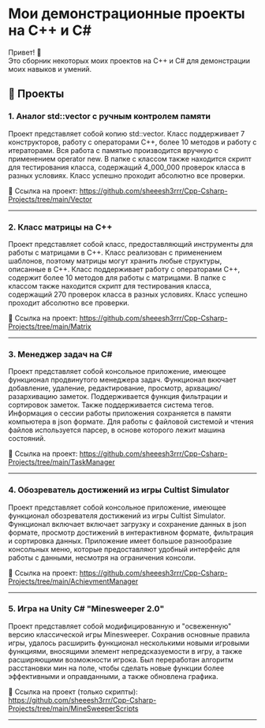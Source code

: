 # Мои демонстрационные проекты на C++ и C#

Привет! 👋  
Это сборник некоторых моих проектов на C++ и C# для демонстрации моих навыков и умений.

## 📂 Проекты

### 1. Аналог std::vector с ручным контролем памяти
Проект представляет собой копию std::vector. Класс поддерживает 7 конструкторов, работу с операторами C++, более 10 методов и работу с итераторами.
Вся работа с памятью производится вручную с применением operator new.
В папке с классом также находится скрипт для тестирования класса, содержащий 4_000_000 проверок класса в разных условиях.
Класс успешно проходит абсолютно все проверки.

📁 Ссылка на проект: https://github.com/sheeesh3rrr/Cpp-Csharp-Projects/tree/main/Vector

---

### 2. Класс матрицы на C++
Проект представляет собой класс, предоставляющий инструменты для работы с матрицами в C++.
Класс реализован с применением шаблонов, поэтому матрицы могут хранить любые структуры, описанные в C++.
Класс поддерживает работу с операторами C++, содержит более 10 методов для работы с матрицами.
В папке с классом также находится скрипт для тестирования класса, содержащий 270 проверок класса в разных условиях.
Класс успешно проходит абсолютно все проверки.

📁 Ссылка на проект: https://github.com/sheeesh3rrr/Cpp-Csharp-Projects/tree/main/Matrix

---

### 3. Менеджер задач на C#
Проект представляет собой консольное приложение, имеющее функционал продвинутого менеджера задач. 
Функционал вкючает добавление, удаление, редактирование, просмотр, архвацию/разархивацию заметок.
Поддерживается функция фильтрации и сортировок заметок. Также поддерживается система тегов.
Информация о сессии работы приложения сохраняется в памяти компьютера в json формате.
Для работы с файловой системой и чтения файлов используется парсер, в основе которого лежит машина состояний.

📁 Ссылка на проект: https://github.com/sheeesh3rrr/Cpp-Csharp-Projects/tree/main/TaskManager

---

### 4. Обозреватель достижений из игры Cultist Simulator
Проект представляет собой консольное приложение, имеющее функционал обозревателя достижений из игры Cultist Simulator.
Функционал включает включает загрузку и сохранение данных в json формате, просмотр достижений в интерактивном формате, 
фильтрация и сортировка данных. Приложение имеет большое разнообразие консольных меню, которые предоставляют
удобный интерфейс для работы с данными, несмотря на ограничения консоли.

📁 Ссылка на проект: https://github.com/sheeesh3rrr/Cpp-Csharp-Projects/tree/main/AchievmentManager

---

### 5. Игра на Unity C# "Minesweeper 2.0"
Проект представляет собой модифицированную и "освеженную" версию классической игры Minesweeper.
Сохранив основные правила игры, удалось расширить функционал несколькими новыми игровыми функциями, вносящими
элемент непредсказуемости в игру, а также расширяющими возможности игрока. Был переработан алгоритм расстановки мин 
на поле, чтобы сделать новые функции более эффективными и оправданными, а также обновлена графика.

📁 Ссылка на проект (только скрипты): https://github.com/sheeesh3rrr/Cpp-Csharp-Projects/tree/main/MineSweeperScripts

---
